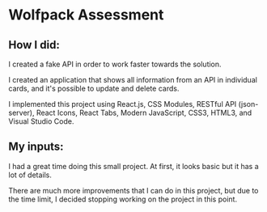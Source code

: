 # Wolfpack Assessment



## How I did:

I created a fake API in order to work faster towards the solution.

I created an application that shows all information from an API in individual cards, 
and it's possible to update and delete cards.

I implemented this project using React.js, CSS Modules, RESTful API (json-server), React Icons, 
React Tabs, Modern JavaScript, CSS3, HTML3, and Visual Studio Code.

## My inputs:

I had a great time doing this small project. At first, it looks basic but it has
a lot of details.

There are much more improvements that I can do in this project, but due to the time
limit, I decided stopping working on the project in this point.
